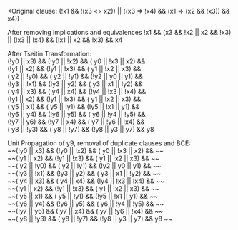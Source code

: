 <Original clause:
(!x1 && !(x3 <> x2)) || ((x3 => !x4) && (x1 => (x2 && !x3)) && x4))

After removing implications and equivalences
!x1 && (x3 && !x2 || x2 && !x3) || (!x3 || !x4) && (!x1 || x2 && !x3) && x4

After Tseitin Transformation: <br/>
(!y0 ||  x3) && (!y0 || !x2) && ( y0 || !x3 ||  x2) && <br/>
(!y1 ||  x2) && (!y1 || !x3) && ( y1 || !x2 ||  x3) && <br/>
( y2 || !y0) && ( y2 || !y1) && (!y2 ||  y0 ||  y1) && <br/>
(!y3 || !x1) && (!y3 ||  y2) && ( y3 ||  x1 || !y2) && <br/>
( y4 ||  x3) && ( y4 ||  x4) && (!y4 || !x3 || !x4) && <br/>
(!y1 ||  x2) && (!y1 || !x3) && ( y1 || !x2 ||  x3) && <br/>
( y5 ||  x1) && ( y5 || !y1) && (!y5 || !x1 ||  y1) && <br/>
(!y6 ||  y4) && (!y6 ||  y5) && ( y6 || !y4 || !y5) && <br/>
(!y7 ||  y6) && (!y7 ||  x4) && ( y7 || !y6 || !x4) && <br/>
( y8 || !y3) && ( y8 || !y7) && (!y8 ||  y3 ||  y7) && y8 <br/>

Unit Propagation of y9, removal of duplicate clauses and BCE: <br/>
~~(!y0 ||  x3) && (!y0 || !x2) && ( y0 || !x3 ||  x2) && ~~ <br/>
~~(!y1 ||  x2) && (!y1 || !x3) && ( y1 || !x2 ||  x3) && ~~ <br/>
~~( y2 || !y0) && ( y2 || !y1) && (!y2 ||  y0 ||  y1) && ~~ <br/>
~~(!y3 || !x1) && (!y3 ||  y2) && ( y3 ||  x1 || !y2) && ~~ <br/>
~~( y4 ||  x3) && ( y4 ||  x4) && (!y4 || !x3 || !x4) && ~~ <br/>
~~(!y1 ||  x2) && (!y1 || !x3) && ( y1 || !x2 ||  x3) && ~~ <br/>
~~( y5 ||  x1) && ( y5 || !y1) && (!y5 || !x1 ||  y1) && ~~ <br/>
~~(!y6 ||  y4) && (!y6 ||  y5) && ( y6 || !y4 || !y5) && ~~ <br/>
~~(!y7 ||  y6) && (!y7 ||  x4) && ( y7 || !y6 || !x4) && ~~ <br/>
~~( y8 || !y3) && ( y8 || !y7) && (!y8 ||  y3 ||  y7) && y8 ~~ <br/>
